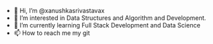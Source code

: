 - 👋 Hi, I’m @xanushkasrivastavax
- 👀 I’m interested in Data Structures and Algorithm and Development.
- 🌱 I’m currently learning Full Stack Development and Data Science
- 📫 How to reach me 
    my git

<!---
xanushkasrivastavax/xanushkasrivastavax is a ✨ special ✨ repository because its `README.md` (this file) appears on your GitHub profile.
You can click the Preview link to take a look at your changes.
--->
